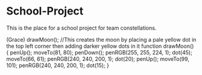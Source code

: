 # School-Project
This is the place for a school project for team constellations.

(Grace)
drawMoon();
//This creates the moon by placing a pale yellow dot in the top left corner then adding darker yellow dots in it
function drawMoon() {
  penUp();
  moveTo(81, 80);
  penDown();
  penRGB(255, 255, 224, 1);
  dot(45);
  moveTo(66, 61);
  penRGB(240, 240, 200, 1);
  dot(20);
  penUp();
  moveTo(99, 101);
  penRGB(240, 240, 200, 1);
  dot(15);
}
